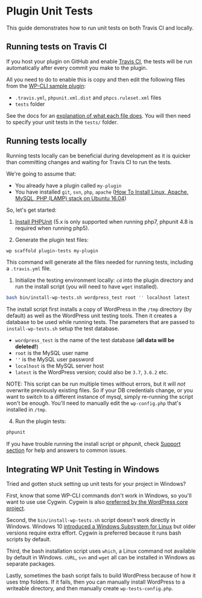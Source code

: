 # Plugin Unit Tests

This guide demonstrates how to run unit tests on both Travis CI and locally.

## Running tests on Travis CI

If you host your plugin on GitHub and enable [Travis CI](http://about.travis-ci.org), the tests will be run automatically after every commit you make to the plugin.

All you need to do to enable this is copy and then edit the following files from the [WP-CLI sample plugin](https://github.com/wp-cli/sample-plugin):

* `.travis.yml`, `phpunit.xml.dist` and `phpcs.ruleset.xml` files
* `tests` folder

See the docs for an [explanation of what each file does](https://developer.wordpress.org/cli/commands/scaffold/plugin-tests/). You will then need to specify your unit tests in the `tests/` folder.

## Running tests locally

Running tests locally can be beneficial during development as it is quicker than committing changes and waiting for Travis CI to run the tests.

We're going to assume that:

* You already have a plugin called `my-plugin`
* You have installed `git`, `svn`, `php`, `apache` ([How To Install Linux, Apache, MySQL, PHP (LAMP) stack on Ubuntu 16.04](https://www.digitalocean.com/community/tutorials/how-to-install-linux-apache-mysql-php-lamp-stack-on-ubuntu-16-04))

So, let's get started:

1. [Install PHPUnit](https://github.com/sebastianbergmann/phpunit#installation) (5.x is only supported when running php7, phpunit 4.8 is required when running php5).

1. Generate the plugin test files: 

  ```bash
  wp scaffold plugin-tests my-plugin
  ```

This command will generate all the files needed for running tests, including a `.travis.yml` file. 

1. Initialize the testing environment locally: `cd` into the plugin directory and run the install script (you will need to have `wget` installed).

  ```bash
  bash bin/install-wp-tests.sh wordpress_test root '' localhost latest
  ```

The install script first installs a copy of WordPress in the `/tmp` directory (by default) as well as the WordPress unit testing tools. Then it creates a database to be used while running tests. The parameters that are passed to `install-wp-tests.sh` setup the test database.

* `wordpress_test` is the name of the test database (**all data will be deleted!**)
* `root` is the MySQL user name
* `''` is the MySQL user password
* `localhost` is the MySQL server host
* `latest` is the WordPress version; could also be `3.7`, `3.6.2` etc.

NOTE: This script can be run multiple times without errors, but it will *not* overwrite previously existing files. So if your DB credentials change, or you want to switch to a different instance of mysql, simply re-running the script won't be enough. You'll need to manually edit the `wp-config.php` that's installed in `/tmp`.

4) Run the plugin tests: 

```bash
phpunit
```

If you have trouble running the install script or phpunit, check [Support section](http://wp-cli.org/#support) for help and answers to common issues.

## Integrating WP Unit Testing in Windows

Tried and gotten stuck setting up unit tests for your project in Windows?

First, know that some WP-CLI commands don't work in Windows, so you'll want to use use Cygwin. Cygwin is also [preferred by the WordPress core project](https://make.wordpress.org/core/handbook/tutorials/working-with-patches/).

Second, the `bin/install-wp-tests.sh` script doesn't work directly in Windows. Windows 10 [introduced a Windows Subsystem for Linux](http://www.pcworld.com/article/3106463/windows/how-to-get-bash-on-windows-10-with-the-anniversary-update.html) but older versions require extra effort. Cygwin is preferred because it runs bash scripts by default.

Third, the bash installation script uses `which`, a Linux command not available by default in Windows. `cURL`, `svn` and `wget` all can be installed in Windows as separate packages.

Lastly, sometimes the bash script fails to build WordPress because of how it uses tmp folders. If it fails, then you can manually install WordPress to a writeable directory, and then manually create `wp-tests-config.php`.
